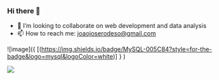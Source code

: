 ### Hi there 👋

- 👯 I’m looking to collaborate on web development and data analysis
- 📫 How to reach me: joaojoserodeso@gmail.com


![image]({
          [(https://img.shields.io/badge/MySQL-005C84?style=for-the-badge&logo=mysql&logoColor=white)]
          }
)
  

<img src="{https://img.shields.io/badge/MySQL-005C84?style=for-the-badge&logo=mysql&logoColor=white}" />
